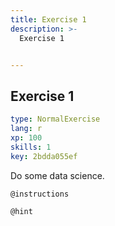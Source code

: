 ```yaml
---
title: Exercise 1
description: >-
  Exercise 1


---
```

## Exercise 1

```yaml
type: NormalExercise
lang: r
xp: 100
skills: 1
key: 2bdda055ef
```

Do some data science.

`@instructions`


`@hint`










